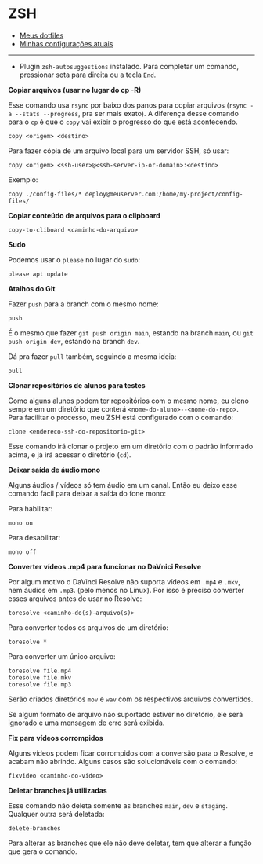 # ZSH

- [Meus dotfiles](https://github.com/fdaciuk/dotfiles)
- [Minhas configurações atuais](https://github.com/fdaciuk/install-linux/blob/master/pop-os.md)

---

- Plugin `zsh-autosuggestions` instalado. Para completar um comando, pressionar seta para direita ou a tecla `End`.

**Copiar arquivos (usar no lugar do cp -R)**

Esse comando usa `rsync` por baixo dos panos para copiar arquivos (`rsync -a --stats --progress`, pra ser mais exato). 
A diferença desse comando para o `cp` é que o `copy` vai exibir o progresso do que está acontecendo.

```
copy <origem> <destino>
```

Para fazer cópia de um arquivo local para um servidor SSH, só usar:

```
copy <origem> <ssh-user>@<ssh-server-ip-or-domain>:<destino>
```

Exemplo:

```
copy ./config-files/* deploy@meuserver.com:/home/my-project/config-files/
```

**Copiar conteúdo de arquivos para o clipboard**

```
copy-to-cliboard <caminho-do-arquivo>
```

**Sudo**

Podemos usar o `please` no lugar do `sudo`:

```
please apt update
```

**Atalhos do Git**

Fazer `push` para a branch com o mesmo nome:

```
push
```

É o mesmo que fazer `git push origin main`, estando na branch `main`, ou `git push origin dev`, estando na branch `dev`.

Dá pra fazer `pull` também, seguindo a mesma ideia:

```
pull
```

**Clonar repositórios de alunos para testes**

Como alguns alunos podem ter repositórios com o mesmo nome, eu clono sempre em um diretório que conterá `<nome-do-aluno>--<nome-do-repo>`. 
Para facilitar o processo, meu ZSH está configurado com o comando:

```
clone <endereco-ssh-do-repositorio-git>
```

Esse comando irá clonar o projeto em um diretório com o padrão informado acima, e já irá acessar o diretório (`cd`).

**Deixar saída de áudio mono**

Alguns áudios / vídeos só tem áudio em um canal. Então eu deixo esse comando fácil para deixar a saída do fone mono:

Para habilitar:

```
mono on
```

Para desabilitar:

```
mono off
```

**Converter vídeos .mp4 para funcionar no DaVnici Resolve**

Por algum motivo o DaVinci Resolve não suporta vídeos em `.mp4` e `.mkv`, nem áudios em `.mp3`. (pelo menos no Linux). 
Por isso é preciso converter esses arquivos antes de usar no Resolve:

```
toresolve <caminho-do(s)-arquivo(s)>
```

Para converter todos os arquivos de um diretório:

```
toresolve *
```

Para converter um único arquivo:

```
toresolve file.mp4
toresolve file.mkv
toresolve file.mp3
```

Serão criados diretórios `mov` e `wav` com os respectivos arquivos convertidos.

Se algum formato de arquivo não suportado estiver no diretório, ele será ignorado e uma mensagem de erro será exibida.

**Fix para vídeos corrompidos**

Alguns vídeos podem ficar corrompidos com a conversão para o Resolve, e acabam não abrindo. Alguns casos são solucionáveis com o comando:

```
fixvideo <caminho-do-video>
```

**Deletar branches já utilizadas**

Esse comando não deleta somente as branches `main`, `dev` e `staging`. Qualquer outra será deletada:

```
delete-branches
```

Para alterar as branches que ele não deve deletar, tem que alterar a função que gera o comando.
